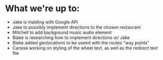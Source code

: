 # What we're up to:
- Jake is malding with Google API
- Jake to possibly implement directions to the chosen restaurant
- Mitchell to add background music audio element
- Blake is researching how to implement directions w/ Jake
- Blake added geolocations to be useed with the routes "way points"
- Carissa working on styling of the wheel text, as well as the redirect text file
